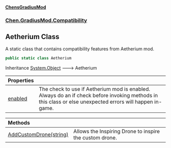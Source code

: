 #### [ChensGradiusMod](index 'index')
### [Chen.GradiusMod.Compatibility](F8aFQlqLO5uD9A4izEhK_Q 'Chen.GradiusMod.Compatibility')
## Aetherium Class
A static class that contains compatibility features from Aetherium mod.  
```csharp
public static class Aetherium
```

Inheritance [System.Object](https://docs.microsoft.com/en-us/dotnet/api/System.Object 'System.Object') &#129106; Aetherium  

| Properties | |
| :--- | :--- |
| [enabled](PufCu22+fvF8GsYAZXDL+A 'Chen.GradiusMod.Compatibility.Aetherium.enabled') | The check to use if Aetherium mod is enabled.<br/>Always do an if check before invoking methods in this class or else unexpected errors will happen in-game.<br/> |

| Methods | |
| :--- | :--- |
| [AddCustomDrone(string)](IisWtKTPtDdEqiY+WOGa2w 'Chen.GradiusMod.Compatibility.Aetherium.AddCustomDrone(string)') | Allows the Inspiring Drone to inspire the custom drone.<br/> |
